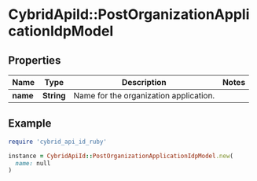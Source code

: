 # CybridApiId::PostOrganizationApplicationIdpModel

## Properties

| Name | Type | Description | Notes |
| ---- | ---- | ----------- | ----- |
| **name** | **String** | Name for the organization application. |  |

## Example

```ruby
require 'cybrid_api_id_ruby'

instance = CybridApiId::PostOrganizationApplicationIdpModel.new(
  name: null
)
```

